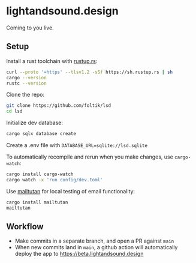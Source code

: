 # lightandsound.design

Coming to you live.

## Setup

Install a rust toolchain with [rustup.rs](https://rustup.rs):
```sh
curl --proto '=https' --tlsv1.2 -sSf https://sh.rustup.rs | sh
cargo --version
rustc --version
```

Clone the repo:
```sh
git clone https://github.com/foltik/lsd
cd lsd
```

Initialize dev database:
```sh
cargo sqlx database create
```

Create a .env file with `DATABASE_URL=sqlite://lsd.sqlite`

To automatically recompile and rerun when you make changes, use `cargo-watch`:
```sh
cargo install cargo-watch
cargo watch -x 'run config/dev.toml'
```

Use [mailtutan](https://github.com/mailtutan/mailtutan) for local testing of email functionality:
```sh
cargo install mailtutan
mailtutan
```

## Workflow

* Make commits in a separate branch, and open a PR against `main`
* When new commits land in `main`, a github action will automatically deploy the app to https://beta.lightandsound.design
